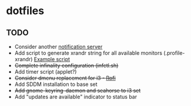 # dotfiles

## TODO

* Consider another [notification server](https://wiki.archlinux.org/index.php/Desktop_notifications)
* Add script to generate xrandr string for all available monitors (.profile-xrandr) [Example script](https://faq.i3wm.org/question/2332/flexible-monitor-setup/)
* ~~Complete infinality configuration (infctl.sh)~~
* Add timer script (applet?)
* ~~Consider dmenu replacement for i3 - [Rofi](https://davedavenport.github.io/rofi/)~~
* Add SDDM installation to base set
* ~~Add gnome-keyring-daemon and seahorse to i3 set~~
* Add "updates are available" indicator to status bar